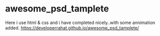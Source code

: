 # awesome_psd_tamplete
Here i use html &amp; css and i have completed nicely..with some annimation added.
https://developerrahat.github.io/awesome_psd_tamplete/
